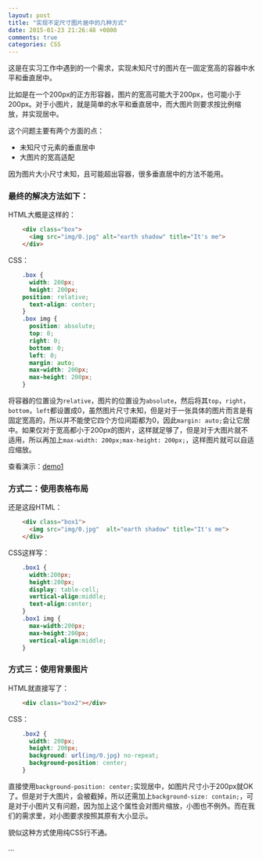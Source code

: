 ```yaml
---
layout: post
title: "实现不定尺寸图片居中的几种方式"
date: 2015-01-23 21:26:48 +0800
comments: true
categories: CSS
---
```



这是在实习工作中遇到的一个需求，实现未知尺寸的图片在一固定宽高的容器中水平和垂直居中。


比如是在一个200px的正方形容器，图片的宽高可能大于200px，也可能小于200px。对于小图片，就是简单的水平和垂直居中，而大图片则要求按比例缩放，并实现居中。

这个问题主要有两个方面的点：

- 未知尺寸元素的垂直居中
- 大图片的宽高适配


因为图片大小尺寸未知，且可能超出容器，很多垂直居中的方法不能用。

### 最终的解决方法如下：

<!-- more -->

HTML大概是这样的：

```html
    <div class="box">
      <img src="img/0.jpg" alt="earth shadow" title="It's me">
    </div>
```

CSS：

```css
    .box {
      width: 200px;
      height: 200px;
    position: relative;
      text-align: center;
    }
    .box img {
      position: absolute;
      top: 0;
      right: 0;
      bottom: 0;
      left: 0;
      margin: auto;
      max-width: 200px;
      max-height: 200px;
    }
```

将容器的位置设为`relative`，图片的位置设为`absolute`，然后将其`top`，`right`，`bottom`，`left`都设置成0，虽然图片尺寸未知，但是对于一张具体的图片而言是有固定宽高的，所以并不能使它四个方位间距都为0，因此`margin: auto;`会让它居中。如果仅对于宽高都小于200px的图片，这样就足够了，但是对于大图片就不适用，所以再加上`max-width: 200px;max-height: 200px;`，这样图片就可以自适应缩放。


查看演示：[demo1](http://blog.mirreal.net/demo/image-center/1.html)

### 方式二：使用表格布局

还是这段HTML：

```html
    <div class="box1">
      <img src="img/0.jpg"  alt="earth shadow" title="It's me">
    </div>
```

CSS这样写：

```css
    .box1 {
      width:200px;
      height:200px;
      display: table-cell;
      vertical-align:middle;
      text-align:center;
    }
    .box1 img {
      max-width:200px;
      max-height:200px;
      vertical-align:middle;
    }
```

### 方式三：使用背景图片

HTML就直接写了：

```html
    <div class="box2"></div>
```

CSS：

```css
    .box2 {
      width: 200px;
      height: 200px;
      background: url(img/0.jpg) no-repeat;
      background-position: center;
    }
```

直接使用`background-position: center;`实现居中，如图片尺寸小于200px就OK了。但是对于大图片，会被截掉，所以还需加上`background-size: contain;`，可是对于小图片又有问题，因为加上这个属性会对图片缩放，小图也不例外。而在我们的需求里，对小图要求按照其原有大小显示。

貌似这种方式使用纯CSS行不通。


...
